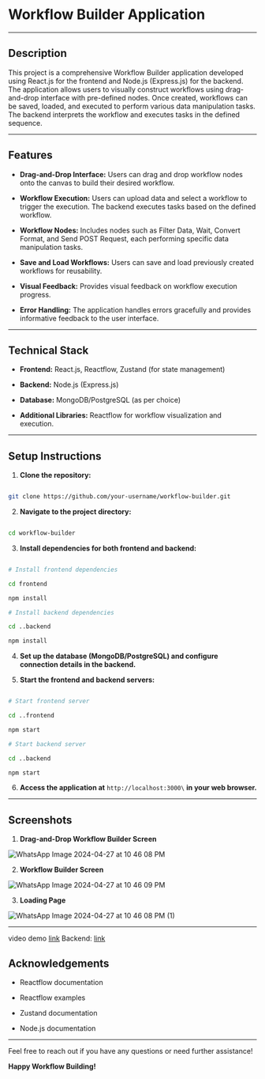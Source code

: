 # Workflow Builder Application

---

## Description

This project is a comprehensive Workflow Builder application developed using React.js for the frontend and Node.js (Express.js) for the backend. The application allows users to visually construct workflows using drag-and-drop interface with pre-defined nodes. Once created, workflows can be saved, loaded, and executed to perform various data manipulation tasks. The backend interprets the workflow and executes tasks in the defined sequence.

---

## Features

- **Drag-and-Drop Interface:** Users can drag and drop workflow nodes onto the canvas to build their desired workflow.

- **Workflow Execution:** Users can upload data and select a workflow to trigger the execution. The backend executes tasks based on the defined workflow.

- **Workflow Nodes:** Includes nodes such as Filter Data, Wait, Convert Format, and Send POST Request, each performing specific data manipulation tasks.

- **Save and Load Workflows:** Users can save and load previously created workflows for reusability.

- **Visual Feedback:** Provides visual feedback on workflow execution progress.

- **Error Handling:** The application handles errors gracefully and provides informative feedback to the user interface.

---

## Technical Stack

- **Frontend:** React.js, Reactflow, Zustand (for state management)

- **Backend:** Node.js (Express.js)

- **Database:** MongoDB/PostgreSQL (as per choice)

- **Additional Libraries:** Reactflow for workflow visualization and execution.
---

## Setup Instructions

1. **Clone the repository:**

```bash

git clone https://github.com/your-username/workflow-builder.git

```
2. **Navigate to the project directory:**

```bash

cd workflow-builder

```
3. **Install dependencies for both frontend and backend:**

```bash

# Install frontend dependencies

cd frontend

npm install

# Install backend dependencies

cd ..backend

npm install

```

4. **Set up the database (MongoDB/PostgreSQL) and configure connection details in the backend.**

5. **Start the frontend and backend servers:**

```bash

# Start frontend server

cd ..frontend

npm start

# Start backend server

cd ..backend

npm start

```

6. **Access the application at** `http://localhost:3000\` **in your web browser.**

---

## Screenshots

1. **Drag-and-Drop Workflow Builder Screen**

![WhatsApp Image 2024-04-27 at 10 46 08 PM](https://github.com/KarthikeyaKollu/reactflow-Techstax/assets/108949445/b94fe4ed-1ca3-494d-ae8b-3a5aff353e86)

2. **Workflow Builder Screen**

![WhatsApp Image 2024-04-27 at 10 46 09 PM](https://github.com/KarthikeyaKollu/reactflow-Techstax/assets/108949445/53d45e12-0c6d-446f-b5c8-4395d7490499)

3. **Loading Page**

![WhatsApp Image 2024-04-27 at 10 46 08 PM (1)](https://github.com/KarthikeyaKollu/reactflow-Techstax/assets/108949445/e16255a5-545a-4877-9dde-a5d6d5a207c9)

---
video demo [link](https://drive.google.com/file/d/13NkMZ7dDOFItNfHeTk3scuPpereFXX93/view?usp=sharing)
Backend: [link](https://github.com/KarthikeyaKollu/Techstax-server.git)

## Acknowledgements

- Reactflow documentation

- Reactflow examples

- Zustand documentation

- Node.js documentation

---

Feel free to reach out if you have any questions or need further assistance!

**Happy Workflow Building!**
